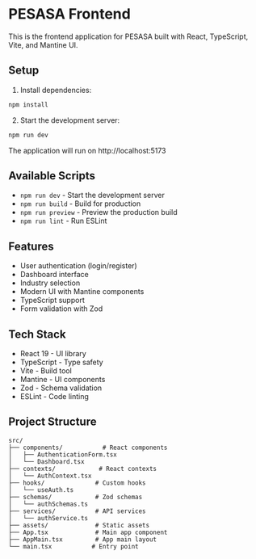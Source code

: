 # PESASA Frontend

This is the frontend application for PESASA built with React, TypeScript, Vite, and Mantine UI.

## Setup

1. Install dependencies:
```bash
npm install
```

2. Start the development server:
```bash
npm run dev
```

The application will run on http://localhost:5173

## Available Scripts

- `npm run dev` - Start the development server
- `npm run build` - Build for production
- `npm run preview` - Preview the production build
- `npm run lint` - Run ESLint

## Features

- User authentication (login/register)
- Dashboard interface
- Industry selection
- Modern UI with Mantine components
- TypeScript support
- Form validation with Zod

## Tech Stack

- React 19 - UI library
- TypeScript - Type safety
- Vite - Build tool
- Mantine - UI components
- Zod - Schema validation
- ESLint - Code linting

## Project Structure

```
src/
├── components/           # React components
│   ├── AuthenticationForm.tsx
│   └── Dashboard.tsx
├── contexts/            # React contexts
│   └── AuthContext.tsx
├── hooks/              # Custom hooks
│   └── useAuth.ts
├── schemas/            # Zod schemas
│   └── authSchemas.ts
├── services/           # API services
│   └── authService.ts
├── assets/             # Static assets
├── App.tsx             # Main app component
├── AppMain.tsx         # App main layout
└── main.tsx           # Entry point
```
